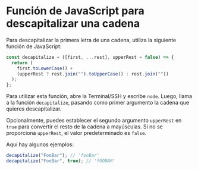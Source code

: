 # Función de JavaScript para descapitalizar una cadena

Para descapitalizar la primera letra de una cadena, utiliza la siguiente función de JavaScript:

```js
const decapitalize = ([first, ...rest], upperRest = false) => {
  return (
    first.toLowerCase() +
    (upperRest ? rest.join("").toUpperCase() : rest.join(""))
  );
};
```

Para utilizar esta función, abre la Terminal/SSH y escribe `node`. Luego, llama a la función `decapitalize`, pasando como primer argumento la cadena que quieres descapitalizar.

Opcionalmente, puedes establecer el segundo argumento `upperRest` en `true` para convertir el resto de la cadena a mayúsculas. Si no se proporciona `upperRest`, el valor predeterminado es `false`.

Aquí hay algunos ejemplos:

```js
decapitalize("FooBar"); // 'fooBar'
decapitalize("FooBar", true); // 'fOOBAR'
```
